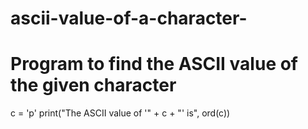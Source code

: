 # ascii-value-of-a-character-
# Program to find the ASCII value of the given character

c = 'p'
print("The ASCII value of '" + c + "' is", ord(c))
